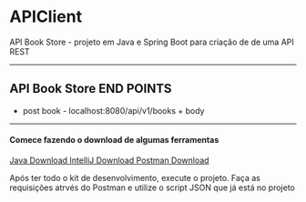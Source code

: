 # APIClient
API Book Store - projeto em Java e Spring Boot para criação de de uma API REST 

<hr>

<h2> API Book Store END POINTS </h2>

<ul>
  <li>post book - localhost:8080/api/v1/books + body </li>
</ul>

<hr>


<h4> Comece fazendo o download de algumas ferramentas </h4>

<a href="https://www.java.com/pt-BR/download/" target="_blank"> Java Download </a>
<a href="https://www.jetbrains.com/idea/download/" target="_blank"> IntelliJ Download </a>
<a href="https://www.postman.com/downloads/" target="_blank"> Postman Download </a>

<p> Após ter todo o kit de desenvolvimento, execute o projeto. Faça as requisições atrvés do Postman e utilize o script JSON que já está no projeto </p>



